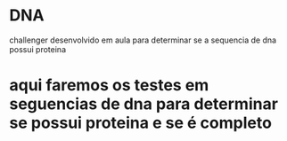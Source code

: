 # DNA
challenger desenvolvido em  aula para determinar se a sequencia de dna possui proteina 
# aqui faremos os testes em seguencias de dna para determinar se possui proteina e se é completo 
